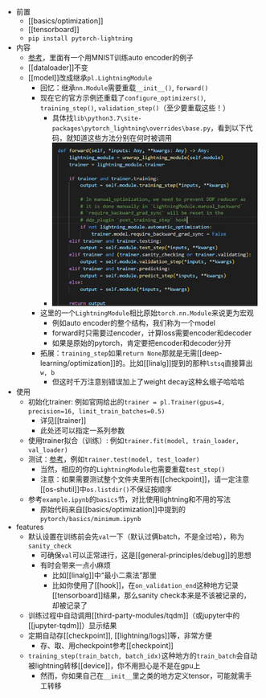 - 前置
  - [[basics/optimization]]
  - [[tensorboard]]
  - `pip install pytorch-lightning`
- 内容
  - [参考](https://www.pytorchlightning.ai/)，里面有一个用MNIST训练auto encoder的例子
  - [[dataloader]]不变
  - [[model]]改成继承`pl.LightningModule`
    - 回忆：继承`nn.Module`需要重载`__init__()`, `forward()`
    - 现在它的官方示例还重载了`configure_optimizers()`, `training_step()`, `validation_step()`（至少要重载这些！）
      - 具体找`lib\python3.7\site-packages\pytorch_lightning\overrides\base.py`，看到以下代码，就知道这些方法分别在何时被调用
      - ![](lightning-module-methods.png)
    - 这里的一个`LightningModule`相比原始`torch.nn.Module`来说更为宏观
      - 例如auto encoder的整个结构，我们称为一个model
      - forward时只需要过encoder，计算loss需要encoder和decoder
      - 如果是原始的pytorch，肯定要把encoder和decoder分开
    - 拓展：`training_step`如果`return None`那就是无需[[deep-learning/optimization]]的。比如[[linalg]]提到的那种`lstsq`直接算出`w, b`
      - 但这时千万注意别错误加上了weight decay这种幺蛾子哈哈哈
- 使用
  - 初始化trainer: 例如官网给出的`trainer = pl.Trainer(gpus=4, precision=16, limit_train_batches=0.5)`
    - 详见[[trainer]]
    - 此处还可以指定一系列参数
  - 使用trainer拟合（训练）: 例如`trainer.fit(model, train_loader, val_loader)`
  - 测试：[参考](https://pytorch-lightning.readthedocs.io/en/latest/common/evaluation_basic.html#add-a-test-loop)，例如`trainer.test(model, test_loader)`
    - 当然，相应的你的`LightningModule`也需要重载`test_step()`
    - 注意：如果需要测试整个文件夹里所有[[checkpoint]]，请一定注意[[os-shutil]]中`os.listdir()`不保证按顺序
  - 参考`example.ipynb`的`basics`节，对比使用lightning和不用的写法
    - 原始代码来自[[basics/optimization]]中提到的`pytorch/basics/minimum.ipynb`
- features
  - 默认设置在训练前会先`val`一下（默认过俩batch，不是全过哈），称为`sanity_check`
    - 可确保`val`可以正常进行，这是[[general-principles/debug]]的思想
    - 有时会带来一点小麻烦
      - 比如[[linalg]]中“最小二乘法”那里
      - 比如你使用了[[hook]]，在`on_validation_end`这种地方记录[[tensorboard]]结果，那么sanity check本来是不该被记录的，却被记录了
  - 训练过程中自动调用[[third-party-modules/tqdm]]（或jupyter中的[[jupyter-tqdm]]）显示结果
  - 定期自动存[[checkpoint]], [[lightning/logs]]等，非常方便
    - 存、取、用checkpoint参考[[checkpoint]]
  - `training_step(train_batch, batch_idx)`这种地方的`train_batch`会自动被lightning转移[[device]]，你不用担心是不是在gpu上
    - 然而，你如果自己在`__init__`里之类的地方定义tensor，可能就需手工转移